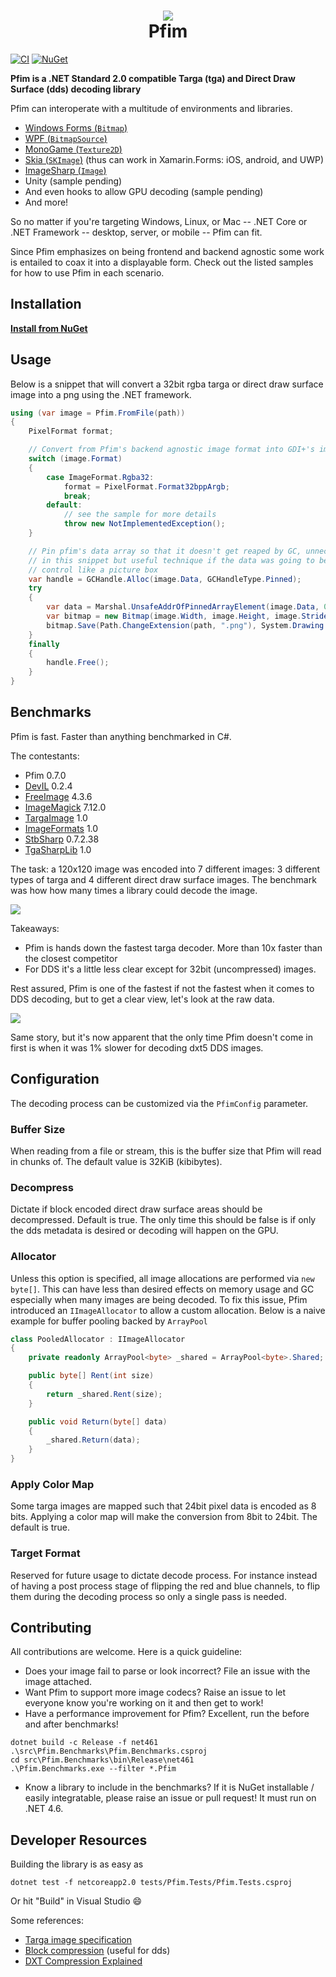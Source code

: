 <h1 align="center">
  <img src="analysis/pfim-viewer.png?raw=true">
<br/>
Pfim
</h1>

[![CI](https://github.com/nickbabcock/Pfim/actions/workflows/ci.yml/badge.svg)](https://github.com/nickbabcock/Pfim/actions/workflows/ci.yml)
[![NuGet](https://img.shields.io/nuget/v/Pfim.svg)](https://www.nuget.org/packages/Pfim/)

**Pfim is a .NET Standard 2.0 compatible Targa (tga) and Direct Draw Surface
(dds) decoding library**

Pfim can interoperate with a multitude of environments and libraries.

- [Windows Forms (`Bitmap`)](https://github.com/nickbabcock/Pfim/tree/master/src/Pfim.Viewer.Forms)
- [WPF (`BitmapSource`)](https://github.com/nickbabcock/Pfim/tree/master/src/Pfim.Viewer)
- [MonoGame (`Texture2D`)](https://github.com/nickbabcock/Pfim/tree/master/src/Pfim.MonoGame)
- [Skia (`SKImage`)](https://github.com/nickbabcock/Pfim/tree/master/src/Pfim.Skia) (thus can work in Xamarin.Forms: iOS, android, and UWP)
- [ImageSharp (`Image`)](https://github.com/nickbabcock/Pfim/tree/master/src/Pfim.ImageSharp)
- Unity (sample pending)
- And even hooks to allow GPU decoding (sample pending)
- And more!

So no matter if you're targeting Windows, Linux, or Mac -- .NET Core or .NET Framework -- desktop, server, or mobile -- Pfim can fit.

Since Pfim emphasizes on being frontend and backend agnostic some work is entailed to coax it into a displayable form. Check out the listed samples for how to use Pfim in each scenario.

## Installation

[**Install from NuGet**](http://www.nuget.org/packages/Pfim/)

## Usage

Below is a snippet that will convert a 32bit rgba targa or direct draw surface image into a png using the .NET framework.

```csharp
using (var image = Pfim.FromFile(path))
{
    PixelFormat format;

    // Convert from Pfim's backend agnostic image format into GDI+'s image format
    switch (image.Format)
    {
        case ImageFormat.Rgba32:
            format = PixelFormat.Format32bppArgb;
            break;
        default:
            // see the sample for more details
            throw new NotImplementedException(); 
    }

    // Pin pfim's data array so that it doesn't get reaped by GC, unnecessary
    // in this snippet but useful technique if the data was going to be used in
    // control like a picture box
    var handle = GCHandle.Alloc(image.Data, GCHandleType.Pinned);
    try
    {
        var data = Marshal.UnsafeAddrOfPinnedArrayElement(image.Data, 0);
        var bitmap = new Bitmap(image.Width, image.Height, image.Stride, format, data);
        bitmap.Save(Path.ChangeExtension(path, ".png"), System.Drawing.Imaging.ImageFormat.Png);
    }
    finally
    {
        handle.Free();
    }
}
```

## Benchmarks

Pfim is fast. Faster than anything benchmarked in C#.

The contestants:

- Pfim 0.7.0
- [DevIL](http://openil.sourceforge.net/) 0.2.4
- [FreeImage](http://freeimage.sourceforge.net/) 4.3.6
- [ImageMagick](https://www.imagemagick.org/script/index.php) 7.12.0
- [TargaImage](https://www.codeproject.com/Articles/31702/NET-Targa-Image-Reader) 1.0
- [ImageFormats](https://github.com/dbrant/imageformats) 1.0
- [StbSharp](https://github.com/rds1983/StbSharp) 0.7.2.38
- [TgaSharpLib](https://github.com/ALEXGREENALEX/TGASharpLib) 1.0

The task: a 120x120 image was encoded into 7 different images:  3 different
types of targa and 4 different direct draw surface images. The benchmark was
how how many times a library could decode the image.

![](analysis/decode-per-second.png?raw=true)

Takeaways:

- Pfim is hands down the fastest targa decoder. More than 10x faster than the closest competitor
- For DDS it's a little less clear except for 32bit (uncompressed) images.

Rest assured, Pfim is one of the fastest if not the fastest when it comes to
DDS decoding, but to get a clear view, let's look at the raw data.

![](analysis/median-decode.png?raw=true)

Same story, but it's now apparent that the only time Pfim doesn't come in first is when it was 1% slower for decoding dxt5 DDS images.

## Configuration

The decoding process can be customized via the `PfimConfig` parameter.

### Buffer Size

When reading from a file or stream, this is the buffer size that Pfim will read in chunks of. The default value is 32KiB (kibibytes).

### Decompress

Dictate if block encoded direct draw surface areas should be decompressed.
Default is true. The only time this should be false is if only the dds metadata
is desired or decoding will happen on the GPU.

### Allocator

Unless this option is specified, all image allocations are performed via `new
byte[]`. This can have less than desired effects on memory usage and GC
especially when many images are being decoded. To fix this issue, Pfim
introduced an `IImageAllocator` to allow a custom allocation. Below is a naive
example for buffer pooling backed by `ArrayPool`

```csharp
class PooledAllocator : IImageAllocator
{
    private readonly ArrayPool<byte> _shared = ArrayPool<byte>.Shared;

    public byte[] Rent(int size)
    {
        return _shared.Rent(size);
    }

    public void Return(byte[] data)
    {
        _shared.Return(data);
    }
}
```

### Apply Color Map

Some targa images are mapped such that 24bit pixel data is encoded as 8 bits.
Applying a color map will make the conversion from 8bit to 24bit. The default
is true.

### Target Format

Reserved for future usage to dictate decode process. For instance instead of
having a post process stage of flipping the red and blue channels, to flip them
during the decoding process so only a single pass is needed.

## Contributing

All contributions are welcome. Here is a quick guideline:

- Does your image fail to parse or look incorrect? File an issue with the image attached.
- Want Pfim to support more image codecs? Raise an issue to let everyone know you're working on it and then get to work!
- Have a performance improvement for Pfim? Excellent, run the before and after benchmarks!

```
dotnet build -c Release -f net461  .\src\Pfim.Benchmarks\Pfim.Benchmarks.csproj
cd src\Pfim.Benchmarks\bin\Release\net461
.\Pfim.Benchmarks.exe --filter *.Pfim
```
- Know a library to include in the benchmarks? If it is NuGet installable / easily integratable, please raise an issue or pull request! It must run on .NET 4.6.

## Developer Resources

Building the library is as easy as

```
dotnet test -f netcoreapp2.0 tests/Pfim.Tests/Pfim.Tests.csproj
```

Or hit "Build" in Visual Studio :smile:

Some references:

- [Targa image specification](http://www.dca.fee.unicamp.br/~martino/disciplinas/ea978/tgaffs.pdf)
- [Block compression](https://msdn.microsoft.com/en-us/library/bb694531(v=vs.85).aspx) (useful for dds)
- [DXT Compression Explained](http://www.fsdeveloper.com/wiki/index.php?title=DXT_compression_explained)
